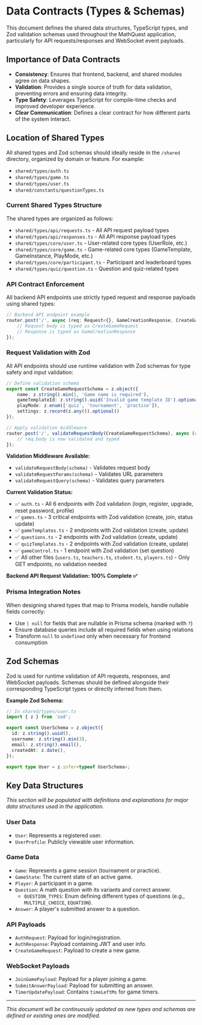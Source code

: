 # Data Contracts (Types & Schemas)

This document defines the shared data structures, TypeScript types, and Zod validation schemas used throughout the MathQuest application, particularly for API requests/responses and WebSocket event payloads.

## Importance of Data Contracts

-   **Consistency**: Ensures that frontend, backend, and shared modules agree on data shapes.
-   **Validation**: Provides a single source of truth for data validation, preventing errors and ensuring data integrity.
-   **Type Safety**: Leverages TypeScript for compile-time checks and improved developer experience.
-   **Clear Communication**: Defines a clear contract for how different parts of the system interact.

## Location of Shared Types

All shared types and Zod schemas should ideally reside in the `/shared` directory, organized by domain or feature. For example:

-   `shared/types/auth.ts`
-   `shared/types/game.ts`
-   `shared/types/user.ts`
-   `shared/constants/questionTypes.ts`

### Current Shared Types Structure

The shared types are organized as follows:

- `shared/types/api/requests.ts` - All API request payload types
- `shared/types/api/responses.ts` - All API response payload types  
- `shared/types/core/user.ts` - User-related core types (UserRole, etc.)
- `shared/types/core/game.ts` - Game-related core types (GameTemplate, GameInstance, PlayMode, etc.)
- `shared/types/core/participant.ts` - Participant and leaderboard types
- `shared/types/quiz/question.ts` - Question and quiz-related types

### API Contract Enforcement

All backend API endpoints use strictly typed request and response payloads using shared types:

```typescript
// Backend API endpoint example
router.post('/', async (req: Request<{}, GameCreationResponse, CreateGameRequest>, res: Response<GameCreationResponse | ErrorResponse>) => {
    // Request body is typed as CreateGameRequest
    // Response is typed as GameCreationResponse
});
```

### Request Validation with Zod

All API endpoints should use runtime validation with Zod schemas for type safety and input validation:

```typescript
// Define validation schema
export const CreateGameRequestSchema = z.object({
    name: z.string().min(1, 'Game name is required'),
    gameTemplateId: z.string().uuid('Invalid game template ID').optional(),
    playMode: z.enum(['quiz', 'tournament', 'practice']),
    settings: z.record(z.any()).optional()
});

// Apply validation middleware
router.post('/', validateRequestBody(CreateGameRequestSchema), async (req, res) => {
    // req.body is now validated and typed
});
```

**Validation Middleware Available:**
- `validateRequestBody(schema)` - Validates request body
- `validateRequestParams(schema)` - Validates URL parameters  
- `validateRequestQuery(schema)` - Validates query parameters

**Current Validation Status:**
- ✅ `auth.ts` - All 6 endpoints with Zod validation (login, register, upgrade, reset password, profile)
- ✅ `games.ts` - 3 critical endpoints with Zod validation (create, join, status update)
- ✅ `gameTemplates.ts` - 2 endpoints with Zod validation (create, update)
- ✅ `questions.ts` - 2 endpoints with Zod validation (create, update)
- ✅ `quizTemplates.ts` - 2 endpoints with Zod validation (create, update)
- ✅ `gameControl.ts` - 1 endpoint with Zod validation (set question)
- ✅ All other files (`users.ts`, `teachers.ts`, `student.ts`, `players.ts`) - Only GET endpoints, no validation needed

**Backend API Request Validation: 100% Complete ✅**

### Prisma Integration Notes

When designing shared types that map to Prisma models, handle nullable fields correctly:

- Use `| null` for fields that are nullable in Prisma schema (marked with `?`)
- Ensure database queries include all required fields when using relations
- Transform `null` to `undefined` only when necessary for frontend consumption

## Zod Schemas

Zod is used for runtime validation of API requests, responses, and WebSocket payloads. Schemas should be defined alongside their corresponding TypeScript types or directly inferred from them.

**Example Zod Schema:**

```typescript
// In shared/types/user.ts
import { z } from 'zod';

export const UserSchema = z.object({
  id: z.string().uuid(),
  username: z.string().min(3),
  email: z.string().email(),
  createdAt: z.date(),
});

export type User = z.infer<typeof UserSchema>;
```

## Key Data Structures

_This section will be populated with definitions and explanations for major data structures used in the application._

### User Data

-   `User`: Represents a registered user.
-   `UserProfile`: Publicly viewable user information.

### Game Data

-   `Game`: Represents a game session (tournament or practice).
-   `GameState`: The current state of an active game.
-   `Player`: A participant in a game.
-   `Question`: A math question with its variants and correct answer.
    -   `QUESTION_TYPES`: Enum defining different types of questions (e.g., `MULTIPLE_CHOICE`, `EQUATION`).
-   `Answer`: A player's submitted answer to a question.

### API Payloads

-   `AuthRequest`: Payload for login/registration.
-   `AuthResponse`: Payload containing JWT and user info.
-   `CreateGameRequest`: Payload to create a new game.

### WebSocket Payloads

-   `JoinGamePayload`: Payload for a player joining a game.
-   `SubmitAnswerPayload`: Payload for submitting an answer.
-   `TimerUpdatePayload`: Contains `timeLeftMs` for game timers.

---

_This document will be continuously updated as new types and schemas are defined or existing ones are modified._
